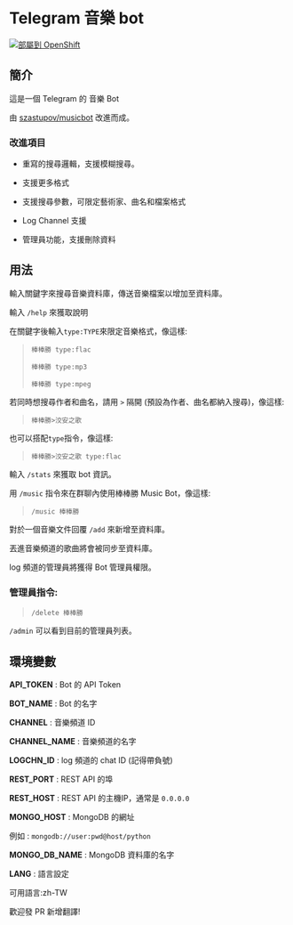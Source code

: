 ﻿# Telegram 音樂 bot

[![部屬到 OpenShift](http://launch-shifter.rhcloud.com/launch/light/部屬到.svg)](https://openshift.redhat.com/app/console/application_type/custom?&cartridges[]=python-3.5&initial_git_url=https://github.com/rexx0520/Telegram-Music-Bot&name=Telegram%20Music%20Bot)

## 簡介

這是一個 Telegram 的 音樂 Bot

由 [szastupov/musicbot](//github.com/szastupov/musicbot) 改進而成。

### 改進項目

- 重寫的搜尋邏輯，支援模糊搜尋。

- 支援更多格式

- 支援搜尋參數，可限定藝術家、曲名和檔案格式

- Log Channel 支援

- 管理員功能，支援刪除資料

## 用法

輸入關鍵字來搜尋音樂資料庫，傳送音樂檔案以增加至資料庫。

輸入 `/help` 來獲取說明

在關鍵字後輸入`type:TYPE`來限定音樂格式，像這樣:


>```棒棒勝 type:flac```
>
>```棒棒勝 type:mp3```
>
>```棒棒勝 type:mpeg```

若同時想搜尋作者和曲名，請用 `>` 隔開 (預設為作者、曲名都納入搜尋)，像這樣:


>```棒棒勝>洨安之歌```

也可以搭配`type`指令，像這樣:


>```棒棒勝>洨安之歌 type:flac```

輸入 `/stats` 來獲取 bot 資訊。

用 `/music` 指令來在群聊內使用棒棒勝 Music Bot，像這樣:


>```/music 棒棒勝```

對於一個音樂文件回覆 `/add` 來新增至資料庫。

丟進音樂頻道的歌曲將會被同步至資料庫。

log 頻道的管理員將獲得 Bot 管理員權限。

### 管理員指令:

>```/delete 棒棒勝```

`/admin` 可以看到目前的管理員列表。

## 環境變數

**API_TOKEN** : Bot 的 API Token

**BOT_NAME** : Bot 的名字


**CHANNEL** : 音樂頻道 ID

**CHANNEL_NAME** : 音樂頻道的名字

**LOGCHN_ID** : log 頻道的 chat ID (記得帶負號)


**REST_PORT** : REST API 的埠

**REST_HOST** : REST API 的主機IP，通常是 `0.0.0.0`


**MONGO_HOST** : MongoDB 的網址

例如 : `mongodb://user:pwd@host/python`

**MONGO_DB_NAME** : MongoDB 資料庫的名字

**LANG** : 語言設定

可用語言:zh-TW

歡迎發 PR 新增翻譯!
